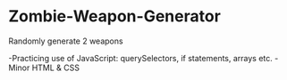 # Zombie-Weapon-Generator
Randomly generate 2 weapons

-Practicing use of JavaScript: querySelectors, if statements, arrays etc.
-Minor HTML & CSS
